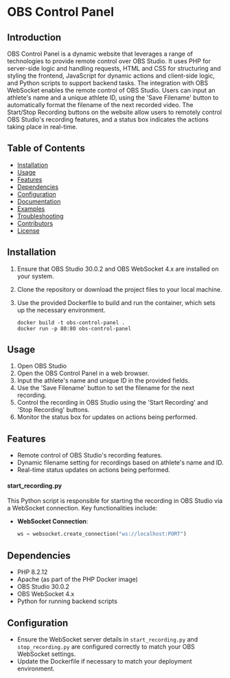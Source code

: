 # OBS Control Panel

## Introduction

OBS Control Panel is a dynamic website that leverages a range of technologies to provide remote control over OBS Studio. It uses PHP for server-side logic and handling requests, HTML and CSS for structuring and styling the frontend, JavaScript for dynamic actions and client-side logic, and Python scripts to support backend tasks. The integration with OBS WebSocket enables the remote control of OBS Studio. Users can input an athlete's name and a unique athlete ID, using the 'Save Filename' button to automatically format the filename of the next recorded video. The Start/Stop Recording buttons on the website allow users to remotely control OBS Studio's recording features, and a status box indicates the actions taking place in real-time.

## Table of Contents

- [Installation](#installation)
- [Usage](#usage)
- [Features](#features)
- [Dependencies](#dependencies)
- [Configuration](#configuration)
- [Documentation](#documentation)
- [Examples](#examples)
- [Troubleshooting](#troubleshooting)
- [Contributors](#contributors)
- [License](#license)

## Installation

1. Ensure that OBS Studio 30.0.2 and OBS WebSocket 4.x are installed on your system.
2. Clone the repository or download the project files to your local machine.
3. Use the provided Dockerfile to build and run the container, which sets up the necessary environment.

   ```
   docker build -t obs-control-panel .
   docker run -p 80:80 obs-control-panel
   ```

## Usage

1. Open OBS Studio
2. Open the OBS Control Panel in a web browser.
3. Input the athlete's name and unique ID in the provided fields.
4. Use the 'Save Filename' button to set the filename for the next recording.
5. Control the recording in OBS Studio using the 'Start Recording' and 'Stop Recording' buttons.
6. Monitor the status box for updates on actions being performed.

## Features

- Remote control of OBS Studio's recording features.
- Dynamic filename setting for recordings based on athlete's name and ID.
- Real-time status updates on actions being performed.

#### start_recording.py
This Python script is responsible for starting the recording in OBS Studio via a WebSocket connection. Key functionalities include:

- **WebSocket Connection**: 
  ```python
  ws = websocket.create_connection("ws://localhost:PORT")
  

## Dependencies

- PHP 8.2.12
- Apache (as part of the PHP Docker image)
- OBS Studio 30.0.2
- OBS WebSocket 4.x
- Python for running backend scripts

## Configuration

- Ensure the WebSocket server details in `start_recording.py` and `stop_recording.py` are configured correctly to match your OBS WebSocket settings.
- Update the Dockerfile if necessary to match your deployment environment.

